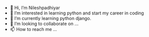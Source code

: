- 👋 Hi, I’m Nileshpadhiyar
- 👀 I’m interested in learning python and start my career in coding
- 🌱 I’m currently learning python django.
- 💞️ I’m looking to collaborate on ...
- 📫 How to reach me ...

<!---
Nileshpadhiyar81/Nileshpadhiyar81 is a ✨ special ✨ repository because its `README.md` (this file) appears on your GitHub profile.
You can click the Preview link to take a look at your changes.
--->
